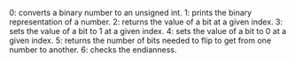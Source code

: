 0: converts a binary number to an unsigned int.
1: prints the binary representation of a number.
2: returns the value of a bit at a given index.
3: sets the value of a bit to 1 at a given index.
4: sets the value of a bit to 0 at a given index.
5: returns the number of bits needed to flip to get from one number to another.
6: checks the endianness.
